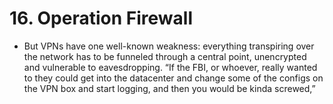 # 16. Operation Firewall

- But VPNs have one well-known weakness: everything transpiring over the network has to be funneled through a central point, unencrypted and vulnerable to eavesdropping. “If the FBI, or whoever, really wanted to they could get into the datacenter and change some of the configs on the VPN box and start logging, and then you would be kinda screwed,” 